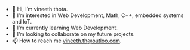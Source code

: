 - 👋 Hi, I’m vineeth thota.
- 👀 I’m interested in Web Development, Math, C++, embedded systems and IoT.
- 🌱 I’m currently learning Web Development.
- 💞️ I’m looking to collaborate on my future projects.
- 📫 How to reach me vineeth.th@outloo.com.

<!---
vineeth-th/vineeth-th is a ✨ special ✨ repository because its `README.md` (this file) appears on your GitHub profile.
You can click the Preview link to take a look at your changes.
--->

